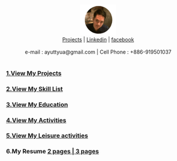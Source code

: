 <p align="center">
    <img src="https://github.com/YuTaNCCU/Personal_Introduction/blob/master/Resume_Picture/%E5%9C%93%E5%BD%A2%E6%8F%92%E9%AD%B7%E9%AD%9A%E5%A4%A7%E9%A0%AD.png" alt="alt text" width="20%" >
  <b></b><br>
    <a href="https://github.com/YuTaNCCU">Projects</a> |
    <a href="https://www.linkedin.com/in/ta-yu-052a0077/">Linkedin</a>  |
    <a href="https://www.facebook.com/ayuttyua">facebook</a> 
    <br><br>
    <a >e-mail : ayuttyua@gmail.com</a> |
    <a >Cell Phone : +886-919501037</a> 
    <br><br>
</p>


### [1.View My Projects](https://github.com/YuTaNCCU?tab=repositories)
### [2.View My Skill List](https://github.com/YuTaNCCU/Personal_Introduction/wiki/2.Skill-List)
### [3.View My Education](https://github.com/YuTaNCCU/Personal_Introduction/wiki/3.Education)
### [4.View My Activities](https://github.com/YuTaNCCU/Personal_Introduction/wiki/4.Activities-and-Experience)
### [5.View My Leisure activities](https://github.com/YuTaNCCU/Personal_Introduction/wiki/5.Recent-Reading-and-Leisure-activities)
### 6.My Resume  [2 pages ](https://github.com/YuTaNCCU/Personal_Introduction/blob/master/Resume/Resume_2pages.pdf) [|  3 pages](https://drive.google.com/file/d/1EK9wu0BoVLYpdX09UcOvHXEQHBIUmNMC/view)
